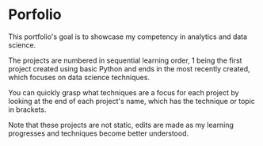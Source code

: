 # Porfolio
This portfolio's goal is to showcase my competency in analytics and data science. 

The projects are numbered in sequential learning order, 1 being the first project created using basic Python and ends in the most recently created, which focuses on data science techniques. 

You can quickly grasp what techniques are a focus for each project by looking at the end of each project's name, which has the technique or topic in brackets.

Note that these projects are not static, edits are made as my learning progresses and techniques become better understood.
